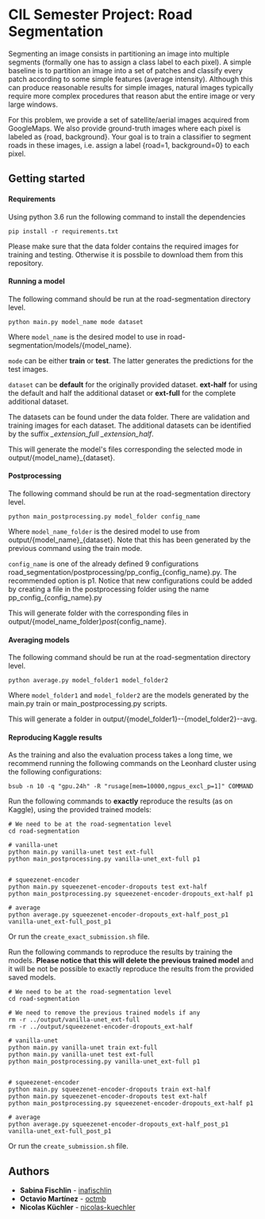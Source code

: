 # CIL Semester Project: Road Segmentation


Segmenting an image consists in partitioning an image into multiple segments (formally one has to assign a class label to each pixel). A simple baseline is to partition an image into a set of patches and classify every patch according to some simple features (average intensity). Although this can produce reasonable results for simple images, natural images typically require more complex procedures that reason abut the entire image or very large windows.

For this problem, we provide a set of satellite/aerial images acquired from GoogleMaps. We also provide ground-truth images where each pixel is labeled as {road, background}. Your goal is to train a classifier to segment roads in these images, i.e. assign a label {road=1, background=0} to each pixel.

## Getting started

#### Requirements

Using python 3.6 run the following command to install the dependencies

```
pip install -r requirements.txt
```

Please make sure that the data folder contains the required images for training and testing. Otherwise it is possbile to download them from this repository.

#### Running a model

The following command should be run at the road-segmentation directory level.

```
python main.py model_name mode dataset
```

Where `model_name` is the desired model to use in road-segmentation/models/{model_name}.

`mode` can be either **train** or **test**. The latter generates the predictions for the test images.

`dataset` can be **default** for the originally provided dataset. **ext-half** for using the default and half the additional dataset or **ext-full**
for the complete additional dataset.

The datasets can be found under the data folder. There are validation and training images for each dataset. The additional datasets can be identified by the
suffix *_extension_full* *_extension_half*.

This will generate the model's files corresponding the selected mode in output/{model_name}_{dataset}.

#### Postprocessing

The following command should be run at the road-segmentation directory level.

```
python main_postprocessing.py model_folder config_name
```

Where `model_name_folder` is the desired model to use from output/{model_name}_{dataset}. Note that this has been generated by the previous command using the train mode.

`config_name` is one of the already defined 9 configurations road_segmentation/postprocessing/pp_config_{config_name}.py. The recommended option is p1.
Notice that new configurations could be added by creating a file in the postprocessing folder using the name pp_config_{config_name}.py

This will generate folder with the corresponding files in output/{model_name_folder}_post_{config_name}.

#### Averaging models

The following command should be run at the road-segmentation directory level.

```
python average.py model_folder1 model_folder2
```

Where `model_folder1` and `model_folder2` are the models generated by the main.py train or main_postprocessing.py scripts.

This will generate a folder in output/{model_folder1}--{model_folder2}--avg.


#### Reproducing Kaggle results

As the training and also the evaluation process takes a long time, we recommend running the following commands
on the Leonhard cluster using the following configurations:

```
bsub -n 10 -q "gpu.24h" -R "rusage[mem=10000,ngpus_excl_p=1]" COMMAND
```

Run the following commands to **exactly** reproduce the results (as on Kaggle), using the provided trained models:

```
# We need to be at the road-segmentation level
cd road-segmentation

# vanilla-unet
python main.py vanilla-unet test ext-full
python main_postprocessing.py vanilla-unet_ext-full p1


# squeezenet-encoder
python main.py squeezenet-encoder-dropouts test ext-half
python main_postprocessing.py squeezenet-encoder-dropouts_ext-half p1

# average
python average.py squeezenet-encoder-dropouts_ext-half_post_p1 vanilla-unet_ext-full_post_p1
```
Or run the `create_exact_submission.sh` file.


Run the following commands to reproduce the results by training the models.
**Please notice that this will delete the previous trained model** and it will be
not be possible to exactly reproduce the results from the provided saved models.


```
# We need to be at the road-segmentation level
cd road-segmentation

# We need to remove the previous trained models if any
rm -r ../output/vanilla-unet_ext-full
rm -r ../output/squeezenet-encoder-dropouts_ext-half

# vanilla-unet
python main.py vanilla-unet train ext-full
python main.py vanilla-unet test ext-full
python main_postprocessing.py vanilla-unet_ext-full p1


# squeezenet-encoder
python main.py squeezenet-encoder-dropouts train ext-half
python main.py squeezenet-encoder-dropouts test ext-half
python main_postprocessing.py squeezenet-encoder-dropouts_ext-half p1

# average
python average.py squeezenet-encoder-dropouts_ext-half_post_p1 vanilla-unet_ext-full_post_p1
```
Or run the `create_submission.sh` file.

## Authors

* **Sabina Fischlin** - [inafischlin](https://gitlab.com/inafischlin)
* **Octavio Martínez** - [octmb](https://gitlab.com/octmb)
* **Nicolas Küchler** - [nicolas-kuechler](https://gitlab.com/nicolas-kuechler)